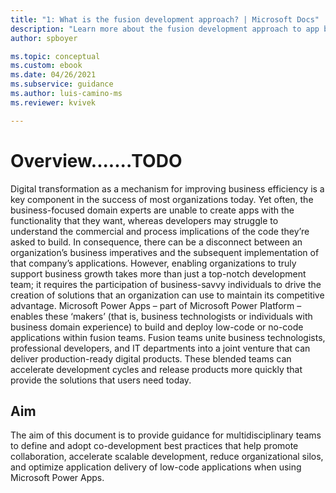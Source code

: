 ```yaml
---
title: "1: What is the fusion development approach? | Microsoft Docs"
description: "Learn more about the fusion development approach to app building in Power Apps."
author: spboyer

ms.topic: conceptual
ms.custom: ebook
ms.date: 04/26/2021
ms.subservice: guidance
ms.author: luis-camino-ms
ms.reviewer: kvivek

---
```


# Overview.......TODO

Digital transformation as a mechanism for improving business efficiency is a key component in the success of most organizations today. Yet often, the business-focused domain experts are unable to create apps with the functionality that they want, whereas developers may struggle to understand the commercial and process implications of the code they’re asked to build. In consequence, there can be a disconnect between an organization’s business imperatives and the subsequent implementation of that company’s applications.
However, enabling organizations to truly support business growth takes more than just a top-notch development team; it requires the participation of business-savvy individuals to drive the creation of solutions that an organization can use to maintain its competitive advantage. Microsoft Power Apps – part of Microsoft Power Platform – enables these ‘makers’ (that is, business technologists or individuals with business domain experience) to build and deploy low-code or no-code applications within fusion teams. 
Fusion teams unite business technologists, professional developers, and IT departments into a joint venture that can deliver production-ready digital products. These blended teams can accelerate development cycles and release products more quickly that provide the solutions that users need today. 

## Aim

The aim of this document is to provide guidance for multidisciplinary teams to define and adopt co-development best practices that help promote collaboration, accelerate scalable development, reduce organizational silos, and optimize application delivery of low-code applications when using Microsoft Power Apps. 

